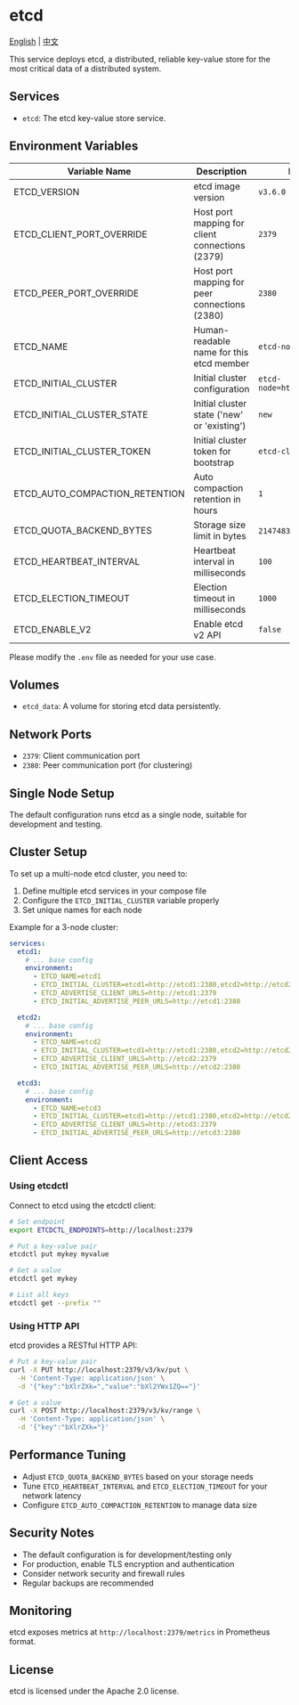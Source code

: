 # etcd

[English](./README.md) | [中文](./README.zh.md)

This service deploys etcd, a distributed, reliable key-value store for the most critical data of a distributed system.

## Services

- `etcd`: The etcd key-value store service.

## Environment Variables

| Variable Name                  | Description                                     | Default Value                     |
| ------------------------------ | ----------------------------------------------- | --------------------------------- |
| ETCD_VERSION                   | etcd image version                              | `v3.6.0`                          |
| ETCD_CLIENT_PORT_OVERRIDE      | Host port mapping for client connections (2379) | `2379`                            |
| ETCD_PEER_PORT_OVERRIDE        | Host port mapping for peer connections (2380)   | `2380`                            |
| ETCD_NAME                      | Human-readable name for this etcd member        | `etcd-node`                       |
| ETCD_INITIAL_CLUSTER           | Initial cluster configuration                   | `etcd-node=http://localhost:2380` |
| ETCD_INITIAL_CLUSTER_STATE     | Initial cluster state ('new' or 'existing')     | `new`                             |
| ETCD_INITIAL_CLUSTER_TOKEN     | Initial cluster token for bootstrap             | `etcd-cluster`                    |
| ETCD_AUTO_COMPACTION_RETENTION | Auto compaction retention in hours              | `1`                               |
| ETCD_QUOTA_BACKEND_BYTES       | Storage size limit in bytes                     | `2147483648` (2GB)                |
| ETCD_HEARTBEAT_INTERVAL        | Heartbeat interval in milliseconds              | `100`                             |
| ETCD_ELECTION_TIMEOUT          | Election timeout in milliseconds                | `1000`                            |
| ETCD_ENABLE_V2                 | Enable etcd v2 API                              | `false`                           |

Please modify the `.env` file as needed for your use case.

## Volumes

- `etcd_data`: A volume for storing etcd data persistently.

## Network Ports

- `2379`: Client communication port
- `2380`: Peer communication port (for clustering)

## Single Node Setup

The default configuration runs etcd as a single node, suitable for development and testing.

## Cluster Setup

To set up a multi-node etcd cluster, you need to:

1. Define multiple etcd services in your compose file
2. Configure the `ETCD_INITIAL_CLUSTER` variable properly
3. Set unique names for each node

Example for a 3-node cluster:

```yaml
services:
  etcd1:
    # ... base config
    environment:
      - ETCD_NAME=etcd1
      - ETCD_INITIAL_CLUSTER=etcd1=http://etcd1:2380,etcd2=http://etcd2:2380,etcd3=http://etcd3:2380
      - ETCD_ADVERTISE_CLIENT_URLS=http://etcd1:2379
      - ETCD_INITIAL_ADVERTISE_PEER_URLS=http://etcd1:2380

  etcd2:
    # ... base config
    environment:
      - ETCD_NAME=etcd2
      - ETCD_INITIAL_CLUSTER=etcd1=http://etcd1:2380,etcd2=http://etcd2:2380,etcd3=http://etcd3:2380
      - ETCD_ADVERTISE_CLIENT_URLS=http://etcd2:2379
      - ETCD_INITIAL_ADVERTISE_PEER_URLS=http://etcd2:2380

  etcd3:
    # ... base config
    environment:
      - ETCD_NAME=etcd3
      - ETCD_INITIAL_CLUSTER=etcd1=http://etcd1:2380,etcd2=http://etcd2:2380,etcd3=http://etcd3:2380
      - ETCD_ADVERTISE_CLIENT_URLS=http://etcd3:2379
      - ETCD_INITIAL_ADVERTISE_PEER_URLS=http://etcd3:2380
```

## Client Access

### Using etcdctl

Connect to etcd using the etcdctl client:

```bash
# Set endpoint
export ETCDCTL_ENDPOINTS=http://localhost:2379

# Put a key-value pair
etcdctl put mykey myvalue

# Get a value
etcdctl get mykey

# List all keys
etcdctl get --prefix ""
```

### Using HTTP API

etcd provides a RESTful HTTP API:

```bash
# Put a key-value pair
curl -X PUT http://localhost:2379/v3/kv/put \
  -H 'Content-Type: application/json' \
  -d '{"key":"bXlrZXk=","value":"bXl2YWx1ZQ=="}'

# Get a value
curl -X POST http://localhost:2379/v3/kv/range \
  -H 'Content-Type: application/json' \
  -d '{"key":"bXlrZXk="}'
```

## Performance Tuning

- Adjust `ETCD_QUOTA_BACKEND_BYTES` based on your storage needs
- Tune `ETCD_HEARTBEAT_INTERVAL` and `ETCD_ELECTION_TIMEOUT` for your network latency
- Configure `ETCD_AUTO_COMPACTION_RETENTION` to manage data size

## Security Notes

- The default configuration is for development/testing only
- For production, enable TLS encryption and authentication
- Consider network security and firewall rules
- Regular backups are recommended

## Monitoring

etcd exposes metrics at `http://localhost:2379/metrics` in Prometheus format.

## License

etcd is licensed under the Apache 2.0 license.
